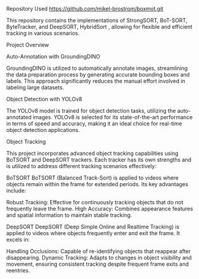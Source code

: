 Repository Used
https://github.com/mikel-brostrom/boxmot.git

This repository contains the implementations of StrongSORT, BoT-SORT, ByteTracker, and DeepSORT, HybridSort , allowing for flexible and efficient tracking in various scenarios.

Project Overview

Auto-Annotation with GroundingDINO

GroundingDINO is utilized to automatically annotate images, streamlining the data preparation process by generating accurate bounding boxes and labels. This approach significantly reduces the manual effort involved in labeling large datasets.

Object Detection with YOLOv8

The YOLOv8 model is trained for object detection tasks, utilizing the auto-annotated images. YOLOv8 is selected for its state-of-the-art performance in terms of speed and accuracy, making it an ideal choice for real-time object detection applications.

Object Tracking 

This project incorporates advanced object tracking capabilities using BoTSORT and DeepSORT trackers. Each tracker has its own strengths and is utilized to address different tracking scenarios effectively:

BoTSORT
BoTSORT (Balanced Track-Sort) is applied to videos where objects remain within the frame for extended periods. Its key advantages include:

Robust Tracking: Effective for continuously tracking objects that do not frequently leave the frame.
High Accuracy: Combines appearance features and spatial information to maintain stable tracking.


DeepSORT
DeepSORT (Deep Simple Online and Realtime Tracking) is applied to videos where objects frequently enter and exit the frame. It excels in:

Handling Occlusions: Capable of re-identifying objects that reappear after disappearing.
Dynamic Tracking: Adapts to changes in object visibility and movement, ensuring consistent tracking despite frequent frame exits and reentries.
